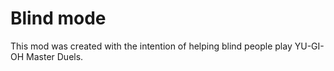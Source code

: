 # Blind mode

This mod was created with the intention of helping blind people play YU-GI-OH Master Duels.
